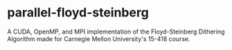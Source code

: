 # parallel-floyd-steinberg

A CUDA, OpenMP, and MPI implementation of the Floyd-Steinberg Dithering Algorithm made for Carnegie Mellon University's 15-418 course.